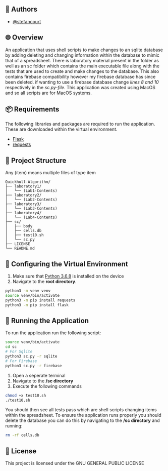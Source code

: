 ## 👥 Authors

- [@stefancourt](https://github.com/stefancourt)

## 🌐 Overview

An application that uses shell scripts to make changes to an sqlite database by adding deleting and changing information within the database to mimic that of a spreadsheet. There is laboratory material present in the folder as well as an sc folder which contains the main executable file along with the tests that are used to create and make changes to the database. This also contains firebase compatibility however my firebase database has since been deleted. if wanting to use a firebase database change *lines 8 and 10* respectively in the *sc.py-file*. This application was created using MacOS and so all scripts are for MacOS systems.

## 📦 Requirements

The following libraries and packages are required to run the application. These are downloaded within the virtual environment.

- [Flask](https://flask.palletsprojects.com/en/)
- [requests](https://pypi.org/project/requests/)

## 🌲 Project Structure

Any (item) means multiple files of type item

```plaintext
Quickhull-Algorithm/
├── laboratory1/
│   └── (Lab1-Contents)
├── laboratory2/
│   └── (Lab2-Contents)
├── laboratory3/
│   └── (Lab3-Contents)
├── laboratory4/
│   └── (Lab4-Contents)
├── sc/
│   ├── body
│   ├── cells.db
│   ├── test10.sh
│   └── sc.py
├── LICENSE
└── README.md
```

## 🌱 Configuring the Virtual Environment

1. Make sure that [Python 3.6.8](https://www.python.org/downloads) is installed on the device
2. Navigate to the **root directory**.

```bash
python3 -m venv venv
source venv/bin/activate
python3 -m pip install requests
python3 -m pip install flask
```

## 🚀 Running the Application

To run the application run the following script:

```bash
source venv/bin/activate
cd sc
# For Sqlite
python3 sc.py -r sqlite
# For Firebase
python3 sc.py -r firebase
```

1. Open a seperate terminal
2. Navigate to the **/sc directory**
3. Execute the following commands

```bash
chmod +x test10.sh
./test10.sh
```

You should then see all tests pass which are shell scripts changing items within the spreadsheet.
To ensure the application runs properly you should delete the database you can do this by navigating to the **/sc directory** and running:

```bash
rm -rf cells.db
```

## 📝 License

This project is licensed under the GNU GENERAL PUBLIC LICENSE